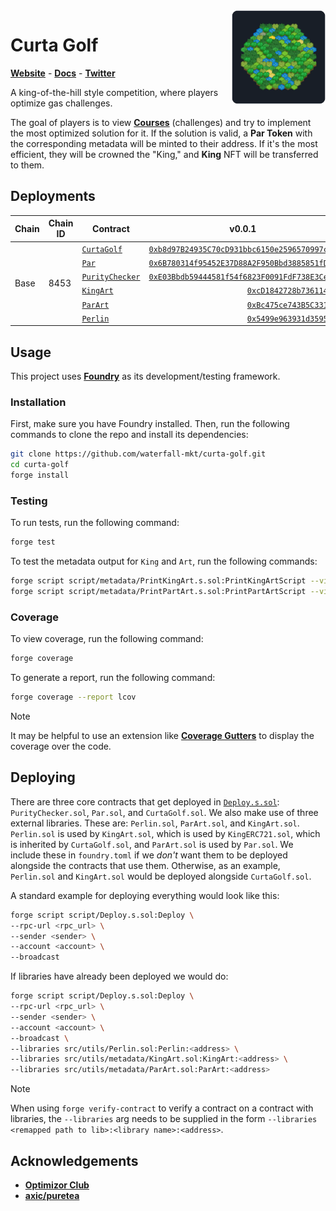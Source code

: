 <img align="right" width="150" height="150" top="100" src="./assets/curta-golf.webp">

# Curta Golf
[**Website**](https://curta.wtf?tab=golf) - [**Docs**](https://curta.wtf/docs/golf/overview) - [**Twitter**](https://twitter.com/curta_ctf)

A king-of-the-hill style competition, where players optimize gas challenges.

The goal of players is to view [**Courses**](https://github.com/waterfall-mkt/curta-golf-courses) (challenges) and try to implement the most optimized solution for it. If the solution is valid, a **Par Token** with the corresponding metadata will be minted to their address. If it's the most efficient, they will be crowned the "King," and **King** NFT will be transferred to them.

## Deployments

<table>
    <thead>
        <tr>
            <th>Chain</th>
            <th>Chain ID</th>
            <th>Contract</th>
            <th>v0.0.1</th>
            <th>v0.0.2</th>
        </tr>
    </thead>
    <tbody>
        <tr>
            <td rowspan="6">Base</td>
            <td rowspan="6">8453</td>
            <td><code><a href="https://github.com/waterfall-mkt/curta-golf/blob/main/src/CurtaGolf.sol">CurtaGolf</a></code></td>
            <td><code><a href="https://basescan.org/address/0xb8d97B24935C70cD931bbc6150e2596570997cE9">0xb8d97B24935C70cD931bbc6150e2596570997cE9</code></td>
            <td><code><a href="https://basescan.org/address/0x8ccd70b1b74ea505dba39d2d11c3ab6a2cb14a8c">0x8ccd70b1b74ea505dba39d2d11c3ab6a2cb14a8c</code></td>
        </tr>
        <tr>
            <td><code><a href="https://github.com/waterfall-mkt/curta-golf/blob/main/src/Par.sol">Par</a></code></td>
            <td><code><a href="https://basescan.org/address/0x6B780314f95452E37D88A2F950Bbd3885851fD10">0x6B780314f95452E37D88A2F950Bbd3885851fD10</code></td>
            <td><code><a href="https://basescan.org/address/0xde26c7d0a4ae6956bfb893c80c4418d84e389aca">0xde26c7d0a4ae6956bfb893c80c4418d84e389aca</code></td>
        </tr>
        <tr>
            <td><code><a href="https://github.com/waterfall-mkt/curta-golf/blob/main/src/utils/PurityChecker.sol">PurityChecker</a></code></td>
            <td><code><a href="https://basescan.org/address/0xE03Bbdb59444581f54f6823F0091FdF738E3Ce62">0xE03Bbdb59444581f54f6823F0091FdF738E3Ce62</code></td>
            <td><code><a href="https://basescan.org/address/0xb2eb169f5f957adf0d78fa7897f72c9be70c56e4">0xb2eb169f5f957adf0d78fa7897f72c9be70c56e4</code></td>
        </tr>
        <tr>
            <td><code><a href="https://github.com/waterfall-mkt/curta-golf/blob/main/src/utils/metadata/KingArt.sol">KingArt</a></code></td>
            <td colspan="2" style="text-align:center"><code><a href="https://basescan.org/address/0xcD1842728b73611445c87801889CAE24CF5502c6">0xcD1842728b73611445c87801889CAE24CF5502c6</code></td>
        </tr>
        <tr>
            <td><code><a href="https://github.com/waterfall-mkt/curta-golf/blob/main/src/utils/metadata/ParArt.sol">ParArt</a></code></td>
            <td colspan="2" style="text-align:center"><code><a href="https://basescan.org/address/0xBc475ce743B5C331A62d55Ce19A83De47d978e1C">0xBc475ce743B5C331A62d55Ce19A83De47d978e1C</code></td>
        </tr>
        <tr>
            <td><code><a href="https://github.com/waterfall-mkt/curta-golf/blob/main/src/utils/Perlin.sol">Perlin</a></code></td>
            <td colspan="2" style="text-align:center"><code><a href="https://basescan.org/address/0x5499e963931d359553380bCA52077ecB0E2419d6">0x5499e963931d359553380bCA52077ecB0E2419d6</code></td>        
        </tr>
    </tbody>
<table>

## Usage
This project uses [**Foundry**](https://github.com/foundry-rs/foundry) as its development/testing framework.

### Installation

First, make sure you have Foundry installed. Then, run the following commands to clone the repo and install its dependencies:
```sh
git clone https://github.com/waterfall-mkt/curta-golf.git
cd curta-golf
forge install
```

### Testing
To run tests, run the following command:
```sh
forge test
```

To test the metadata output for `King` and `Art`, run the following commands:
```sh
forge script script/metadata/PrintKingArt.s.sol:PrintKingArtScript --via-ir -vvv
forge script script/metadata/PrintPartArt.s.sol:PrintPartArtScript --via-ir -vvv
```

### Coverage
To view coverage, run the following command:
```sh
forge coverage
```

To generate a report, run the following command:
```sh
forge coverage --report lcov
```

> [!NOTE]
> It may be helpful to use an extension like [**Coverage Gutters**](https://marketplace.visualstudio.com/items?itemName=ryanluker.vscode-coverage-gutters) to display the coverage over the code.

## Deploying

There are three core contracts that get deployed in [`Deploy.s.sol`](https://github.com/waterfall-mkt/curta-golf/blob/main/script/Deploy.s.sol): `PurityChecker.sol`, `Par.sol`, and `CurtaGolf.sol`. We also make use of three external libraries. These are: `Perlin.sol`, `ParArt.sol`, and `KingArt.sol`. `Perlin.sol` is used by `KingArt.sol`, which is used by `KingERC721.sol`, which is inherited by `CurtaGolf.sol`, and `ParArt.sol` is used by `Par.sol`. We include these in `foundry.toml` if we *don't* want them to be deployed alongside the contracts that use them. Otherwise, as an example, `Perlin.sol` and `KingArt.sol` would be deployed alongside `CurtaGolf.sol`.

A standard example for deploying everything would look like this:
```sh
forge script script/Deploy.s.sol:Deploy \
--rpc-url <rpc_url> \
--sender <sender> \
--account <account> \
--broadcast
```

If libraries have already been deployed we would do:
```sh
forge script script/Deploy.s.sol:Deploy \
--rpc-url <rpc_url> \
--sender <sender> \
--account <account> \
--broadcast \
--libraries src/utils/Perlin.sol:Perlin:<address> \
--libraries src/utils/metadata/KingArt.sol:KingArt:<address> \
--libraries src/utils/metadata/ParArt.sol:ParArt:<address>
```

> [!NOTE]
> When using `forge verify-contract` to verify a contract on a contract with libraries, the `--libraries` arg needs to be supplied in the form `--libraries <remapped path to lib>:<library name>:<address>`.

## Acknowledgements
* [**Optimizor Club**](https://github.com/OptimizorClub/optimizor)
* [**axic/puretea**](https://github.com/axic/puretea/)
